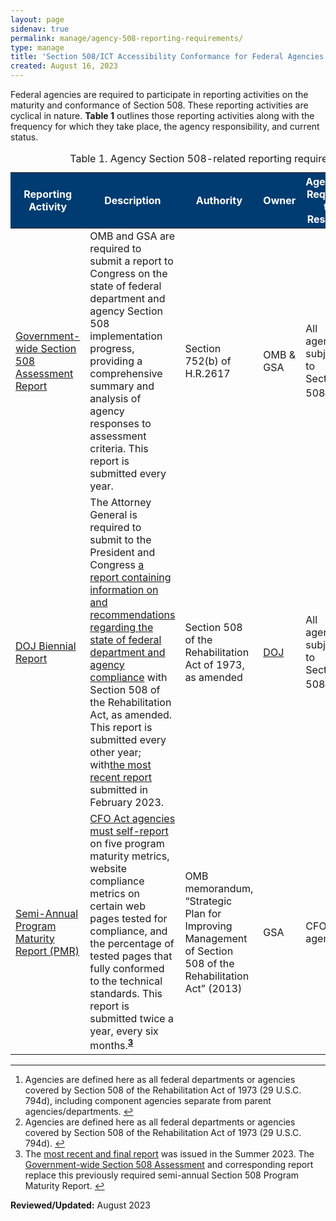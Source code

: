 ```yaml
---
layout: page
sidenav: true
permalink: manage/agency-508-reporting-requirements/
type: manage
title: 'Section 508/ICT Accessibility Conformance for Federal Agencies'
created: August 16, 2023
---
```

Federal agencies are required to participate in reporting activities on the maturity and conformance of Section 508. These reporting activities are cyclical in nature. <strong>Table 1</strong> outlines those reporting activities along with the frequency for which they take place, the agency responsibility, and current status.


<table class="usa-table">
    <caption>Table 1. Agency Section 508-related reporting requirements</caption>
    <thead>
        <tr>
            <th scope="col" width="12.5%" style="background-color: #003c71; color: #ffffff;">Reporting Activity</th>
            <th scope="col" width="32.5%" style="background-color: #003c71; color: #ffffff;">Description</th>
            <th scope="col" width="12.5%" style="background-color: #003c71; color: #ffffff;">Authority</th>
            <th scope="col" width="12.5%" style="background-color: #003c71; color: #ffffff;">Owner</th>
            <th scope="col" width="17.5%" style="background-color: #003c71; color: #ffffff;">Agencies Required to Respond</th>
            <th scope="col" width="12.5%" style="background-color: #003c71; color: #ffffff;">Status</th>
        </tr>
    </thead>
    <tbody>
        <tr valign="middle">
            <td>
                <a href=https://www.section508.gov/manage/section-508-assessment>Government-wide Section 508 Assessment Report</a>
            </td>
            <td>
                OMB and GSA are required to submit a report to Congress on the state of federal department and agency Section 508 implementation progress, providing a comprehensive summary and analysis of agency responses to assessment criteria. This report is submitted every year.
            </td>
             <td>
                Section 752(b) of H.R.2617
            </td>
            <td>
                OMB & GSA
            </td> 
            <td>
                All agencies subject to Section 508<sup><strong><a href="#fn1" id="fr1">1</a></strong></sup>
            </td>
            <td>
                Active
            </td>
        </tr>
        <tr valign="middle">
            <td>
                <a href=https://www.justice.gov/crt/section-508-home-page-0>DOJ Biennial Report</a>
            </td>
            <td>
                The Attorney General is required to submit to the President and Congress <a href=https://www.justice.gov/crt/section-508-home-page-0>a report containing information on and recommendations regarding the state of federal department and agency compliance</a> with Section 508 of the Rehabilitation Act, as amended. This report is submitted every other year; with<a href=https://www.justice.gov/crt/page/file/1569331/download>the most recent report</a> submitted in February 2023.
            </td>
            <td>
                Section 508 of the Rehabilitation Act of 1973, as amended
            </td>
            <td>
                 <a href=https://obamawhitehouse.archives.gov/sites/default/files/omb/procurement/memo/strategic-plan-508-compliance.pdf>DOJ</a>
            </td> 
            <td>
                All agencies subject to Section 508<sup><strong><a href="#fn2" id="fr2">2</a></strong></sup>
            </td>
            <td>
                Active 
            </td>
        </tr> 
        <tr valign="middle">
            <td>
                <a href=https://www.section508.gov/manage/pmr>Semi-Annual Program Maturity Report (PMR)</a>
            </td>
            <td>
                <a href=https://assets.section508.gov/files/reports/2023%20Spring%20Section%20508%20Program%20Maturity%20Report%20-%20Executive%20Summary.pdf>CFO Act agencies must self-report</a> on five program maturity metrics, website compliance metrics on certain web pages tested for compliance, and the percentage of tested pages that fully conformed to the technical standards. This report is submitted twice a year, every six months.<sup><strong><a href="#fn3" id="fr3">3</a></strong></sup>
            </td>
            <td>
                OMB memorandum, “Strategic Plan for Improving Management of Section 508 of the Rehabilitation Act” (2013)
            </td>
            <td>
                GSA
            </td> 
            <td>
                CFO Act agencies
            </td>
            <td>
                Rescinded
            </td>
        </tr>
    </tbody>
</table>

<hr>

<div>
  <h2 style="position: absolute; clip: rect(0 0 0 0); visibility: hidden; opacity: 0;" id="footnote-label">Footnotes</h2>
  <ol>
    <li id="fn1"> Agencies are defined here as all federal departments or agencies covered by Section 508 of the Rehabilitation Act of 1973 (29 U.S.C. 794d), including component agencies separate from parent agencies/departments. <a href="#fr1" aria-label="Back to content"> ↩ </a></li>
    <li id="fn2">Agencies are defined here as all federal departments or agencies covered by Section 508 of the Rehabilitation Act of 1973 (29 U.S.C. 794d). <a href="#fr2" aria-label="Back to content"> ↩ </a></li>
    <li id="fn3">The <a href=https://www.section508.gov/manage/pmr> most recent and final report</a> was issued in the Summer 2023. The <a href=https://www.section508.gov/manage/section-508-assessment> Government-wide Section 508 Assessment</a> and corresponding report replace this previously required semi-annual Section 508 Program Maturity Report. <a href="#fr3" aria-label="Back to content"> ↩ </a></li>
  </ol>
</div>



  

**Reviewed/Updated:** August 2023

